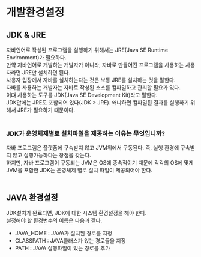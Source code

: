 # 개발환경설정

## JDK & JRE
자바언어로 작성된 프로그램을 실행하기 위해서는 JRE(Java SE Runtime Environment)가 필요하다.<br>
만약 자바언어로 개발하는 개발자가 아니라, 자바로 만들어진 프로그램을 사용하는 사용자라면 JRE만 설치하면 된다.<br>
사용자 입장에서 자바를 설치하는다는 것은 보통 JRE를 설치하는 것을 말한다.<br>
자바를 사용하는 개발자는 자바로 작성된 소스를 컴파일하고 관리할 필요가 있다.<br>
이떄 사용하는 도구를 JDK(Java SE Development Kit)라고 말한다.<br>
JDK안에는 JRE도 포함되어 있다(JDK > JRE). 왜냐하면 컴파일된 결과를 실행하기 위해서 JRE가 필요하기 떄문이다.<br>
<br>
### JDK가 운영체제별로 설치파일을 제공하는 이유는 무엇입니까?
자바 프로그램은 플랫폼에 구속받지 않고 JVM위에서 구동된다. 즉, 실행 환경에 구속받지 않고 실행가능하다는 장점을 갖는다.<br>
하지만, 자바 프로그램이 구동되는 JVM은 OS에 종속적이기 때문에 각각의 OS에 맞게 JVM을 포함한 JDK는 운영체제 별로 설치 파일이 제공되어야 한다.<br>
<br>
## JAVA 환경설정
JDK설치가 완료되면, JDK에 대한 시스템 환경설정을 해야 한다.<br>
설정해야 할 환경변수의 이름은 다음과 같다.<br>
- JAVA_HOME : JAVA가 설치된 경로를 지정<br>
- CLASSPATH : JAVA클래스가 있는 경로들을 지정<br>
- PATH : JAVA 실행파일이 있는 경로를 추가<br>
